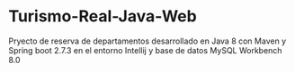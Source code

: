 # Turismo-Real-Java-Web
Pryecto de reserva de departamentos desarrollado en Java 8 con Maven y Spring boot 2.7.3 en el entorno Intellij y base de datos MySQL Workbench 8.0


